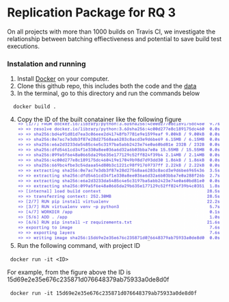 # Replication Package for RQ 3

On all projects with more than 1000 builds on Travis CI, we investigate the relationship between batching effiectiveness and potential to save build test executions.

### Instalation and running

1. Install [Docker](https://docs.docker.com/get-docker/) on your computer.
2. Clone this github repo, this includes both the code and the [data](https://github.com/CESEL/BatchBuilderResearch/tree/master/RQ3/data/extracted_project_travis)
3. In the terminal, go to this directory and run the commands below

```
  docker build .

```

4. Copy the ID of the built conatainer like the following figure
   ![Image description](https://github.com/CESEL/BatchBuilderResearch/blob/master/RQ3/container_id.png)
5. Run the following command, with project ID

<code> docker run -it \<ID\> </code>

For example, from the figure above the ID is 15d69e2e35e676c235871d076648379ab75933a0de8d0f

<code> docker run -it 15d69e2e35e676c235871d076648379ab75933a0de8d0f </code>



